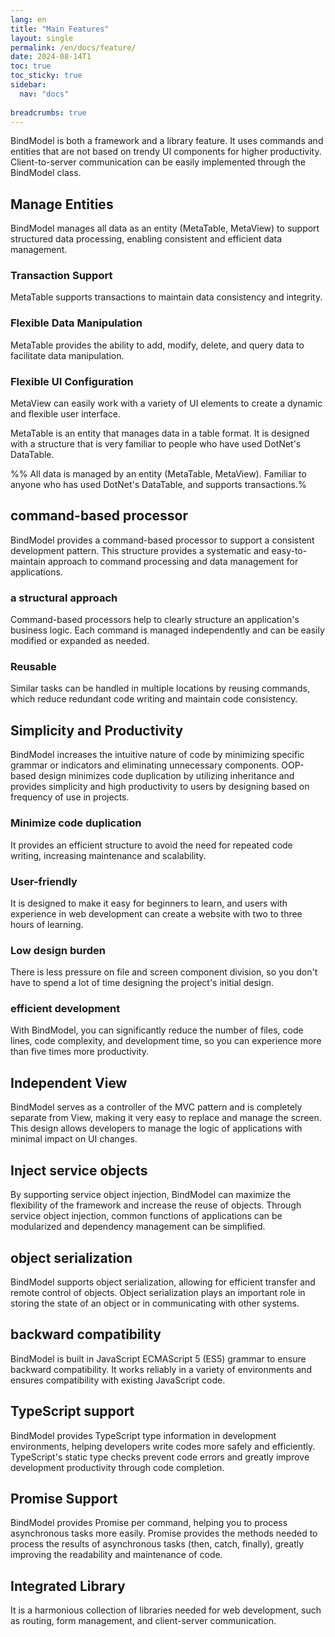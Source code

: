 ```yaml
---
lang: en
title: "Main Features"
layout: single
permalink: /en/docs/feature/
date: 2024-08-14T1
toc: true
toc_sticky: true
sidebar:
  nav: "docs"
  
breadcrumbs: true
---
```


BindModel is both a framework and a library feature. It uses commands and entities that are not based on trendy UI components for higher productivity. Client-to-server communication can be easily implemented through the BindModel class.


## Manage Entities

BindModel manages all data as an entity (MetaTable, MetaView) to support structured data processing, enabling consistent and efficient data management.

### Transaction Support 
MetaTable supports transactions to maintain data consistency and integrity.

### Flexible Data Manipulation 
MetaTable provides the ability to add, modify, delete, and query data to facilitate data manipulation.

### Flexible UI Configuration 
MetaView can easily work with a variety of UI elements to create a dynamic and flexible user interface.

MetaTable is an entity that manages data in a table format. It is designed with a structure that is very familiar to people who have used DotNet's DataTable.

%% All data is managed by an entity (MetaTable, MetaView).
Familiar to anyone who has used DotNet's DataTable, and supports transactions.%


## command-based processor

BindModel provides a command-based processor to support a consistent development pattern. This structure provides a systematic and easy-to-maintain approach to command processing and data management for applications.

###  a structural approach
Command-based processors help to clearly structure an application's business logic. Each command is managed independently and can be easily modified or expanded as needed.
### Reusable
Similar tasks can be handled in multiple locations by reusing commands, which reduce redundant code writing and maintain code consistency.


## Simplicity and Productivity

BindModel increases the intuitive nature of code by minimizing specific grammar or indicators and eliminating unnecessary components. OOP-based design minimizes code duplication by utilizing inheritance and provides simplicity and high productivity to users by designing based on frequency of use in projects.

### Minimize code duplication
It provides an efficient structure to avoid the need for repeated code writing, increasing maintenance and scalability.

### User-friendly
It is designed to make it easy for beginners to learn, and users with experience in web development can create a website with two to three hours of learning.

### Low design burden
There is less pressure on file and screen component division, so you don't have to spend a lot of time designing the project's initial design.

### efficient development
With BindModel, you can significantly reduce the number of files, code lines, code complexity, and development time, so you can experience more than five times more productivity.


## Independent View

BindModel serves as a controller of the MVC pattern and is completely separate from View, making it very easy to replace and manage the screen. This design allows developers to manage the logic of applications with minimal impact on UI changes.


## Inject service objects

By supporting service object injection, BindModel can maximize the flexibility of the framework and increase the reuse of objects. Through service object injection, common functions of applications can be modularized and dependency management can be simplified.


## object serialization

BindModel supports object serialization, allowing for efficient transfer and remote control of objects. Object serialization plays an important role in storing the state of an object or in communicating with other systems.


## backward compatibility

BindModel is built in JavaScript ECMAScript 5 (ES5) grammar to ensure backward compatibility. It works reliably in a variety of environments and ensures compatibility with existing JavaScript code.


## TypeScript support

BindModel provides TypeScript type information in development environments, helping developers write codes more safely and efficiently. TypeScript's static type checks prevent code errors and greatly improve development productivity through code completion.


## Promise Support

BindModel provides Promise per command, helping you to process asynchronous tasks more easily. Promise provides the methods needed to process the results of asynchronous tasks (then, catch, finally), greatly improving the readability and maintenance of code.


## Integrated Library

It is a harmonious collection of libraries needed for web development, such as routing, form management, and client-server communication.


